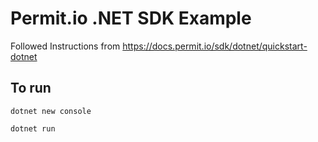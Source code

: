 # Permit.io .NET SDK Example

Followed Instructions from https://docs.permit.io/sdk/dotnet/quickstart-dotnet

## To run
```
dotnet new console

dotnet run

```
